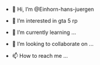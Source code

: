 - 👋 Hi, I’m @Einhorn-hans-juergen

- 👀 I’m interested in gta 5 rp
- 🌱 I’m currently learning ...
- 💞️ I’m looking to collaborate on ...
- 📫 How to reach me ...

<!---
Einhorn-hans-juergen/Einhorn-hans-juergen is a ✨ special ✨ repository because its `README.md` (this file) appears on your GitHub profile.
You can click the Preview link to take a look at your changes.
--->
